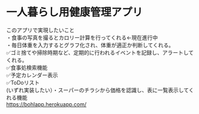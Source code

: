 # 一人暮らし用健康管理アプリ
このアプリで実現したいこと  
・食事の写真を撮るとカロリー計算を行ってくれる←現在進行中  
・毎日体重を入力するとグラフ化され、体重が適正か判断してくれる。  
✅ゴミ捨てや掃除時期など、定期的に行われるイベントを記録し、アラートしてくれる。  
✅食事処検索機能  
✅予定カレンダー表示  
✅ToDoリスト  
(いずれ実装したい）・スーパーのチラシから価格を認識し、表に一覧表示してくれる機能  
https://bohlapp.herokuapp.com/
